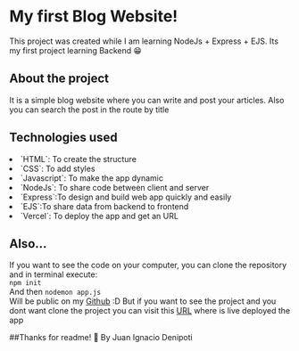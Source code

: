 # My first Blog Website!

This project was created while I am learning NodeJs + Express + EJS. Its my first project learning Backend 😁

## About the project
It is a simple blog website where you can write and post your articles. Also you can search the post in the route by title 
## Technologies used
<li>`HTML`: To create the structure</li>
<li>`CSS`: To add styles</li>
<li>`Javascript`: To make the app dynamic</li>
<li>`NodeJs`: To share code between client and server</li>
<li>`Express`:To design and build web app quickly and easily</li>
<li>`EJS`:To share data from backend to frontend</li>
<li>`Vercel`: To deploy the app and get an URL</li>

## Also...
If you want to see the code on your computer, you can clone the repository and in terminal execute: <br>
`npm init` <br>
And then
`nodemon app.js`<br>
Will be public on my <a href="github.com/Juanideni" target="_blank">Github</a> :D 
But if you want to see the project and you dont want clone the project you can visit this <a href="" target="_blank">URL</a> where is live deployed the app

##Thanks for readme! 👋  By Juan Ignacio Denipoti 
